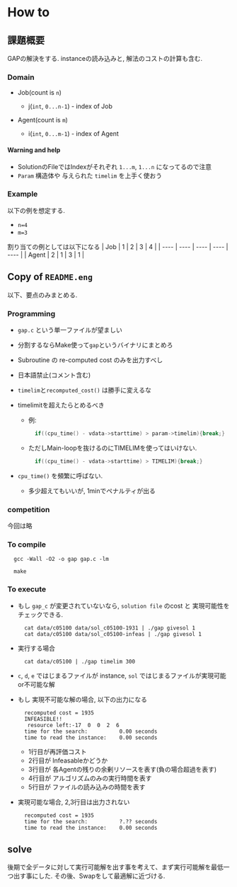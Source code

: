 # How to
## 課題概要
GAPの解決をする.
instanceの読み込みと, 解法のコストの計算も含む.

### Domain
- Job(count is `n`)
  - j(`int`, `0...n-1`) - index of Job
  
- Agent(count is `m`)
  - i(`int`, `0...m-1`) - index of Agent

#### Warning and help
- SolutionのFileではIndexがそれぞれ `1...m`, `1...n` になってるので注意
- `Param` 構造体や 与えられた `timelim` を上手く使おう 

### Example
以下の例を想定する.
- `n=4`
- `m=3`

割り当ての例としては以下になる
|  Job  | 1 | 2 | 3 | 4 |
| ---- | ---- | ---- | ---- | ---- |
| Agent | 2 | 1 | 3 | 1 |

## Copy of `README.eng`
以下、要点のみまとめる.
### Programming
- `gap.c` という単一ファイルが望ましい
- 分割するならMake使って`gap`というバイナリにまとめろ
- Subroutine の re-computed cost のみを出力すべし
- 日本語禁止(コメント含む)
- `timelim`と`recomputed_cost()` は勝手に変えるな
- timelimitを超えたらとめるべき
  - 例: 
    ```c
      if((cpu_time() - vdata->starttime) > param->timelim){break;}
    ```
  - ただしMain-loopを抜けるのにTIMELIMを使ってはいけない.
    ```c
      if((cpu_time() - vdata->starttime) > TIMELIM){break;}
    ```
    
- `cpu_time()` を頻繁に呼ばない. 
  - 多少超えてもいいが, 1minでペナルティが出る

### competition
今回は略

### To compile
```shell script
  gcc -Wall -O2 -o gap gap.c -lm
```
```shell script
  make
```

### To execute
- もし `gap_c` が変更されていないなら, `solution file` のcost と 実現可能性をチェックできる.
  ```shell script
    cat data/c05100 data/sol_c05100-1931 | ./gap givesol 1
    cat data/c05100 data/sol_c05100-infeas | ./gap givesol 1
  ```
  
- 実行する場合
  ```shell script
    cat data/c05100 | ./gap timelim 300
  ```

- `c`, `d`, `e` ではじまるファイルが instance,
`sol` ではじまるファイルが実現可能or不可能な解
- もし 実現不可能な解の場合, 以下の出力になる
  ```
    recomputed cost = 1935
    INFEASIBLE!!
     resource left:-17  0  0  2  6
    time for the search:          0.00 seconds
    time to read the instance:    0.00 seconds
  ```
  
  - 1行目が再評価コスト
  - 2行目が Infeasableかどうか
  - 3行目が 各Agentの残りの余剰リソースを表す(負の場合超過を表す)
  - 4行目が アルゴリズムのみの実行時間を表す
  - 5行目が ファイルの読み込みの時間を表す
- 実現可能な場合, 2,3行目は出力されない
  ```
    recomputed cost = 1935
    time for the search:          ?.?? seconds
    time to read the instance:    0.00 seconds
  ```
  
 ## solve
 後期で全データに対して実行可能解を出す事を考えて、まず実行可能解を最低一つ出す事にした.
 その後、Swapをして最適解に近づける.